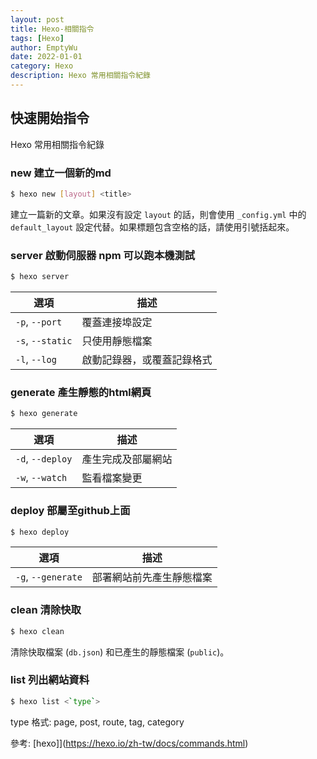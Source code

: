 ```yaml
---
layout: post
title: Hexo-相關指令
tags: [Hexo]
author: EmptyWu
date: 2022-01-01
category: Hexo
description: Hexo 常用相關指令紀錄
---
```


## 快速開始指令

Hexo 常用相關指令紀錄

<!--more-->

### **new** 建立一個新的md

``` bash
$ hexo new [layout] <title>
```
建立一篇新的文章。如果沒有設定 `layout` 的話，則會使用 ``_config.yml`` 中的 `default_layout` 設定代替。如果標題包含空格的話，請使用引號括起來。

### **server** 啟動伺服器 npm 可以跑本機測試

``` bash
$ hexo server
```
|選項|描述|
|-----|----|
|`-p`, `--port` |覆蓋連接埠設定|
|`-s`, `--static` | 只使用靜態檔案|
|`-l`, `--log` | 啟動記錄器，或覆蓋記錄格式|

### **generate** 產生靜態的html網頁

``` bash
$ hexo generate
```
|選項|描述|
|-----|----|
|`-d`, `--deploy` |產生完成及部屬網站|
|`-w`, `--watch` | 監看檔案變更|


### **deploy** 部屬至github上面

``` bash
$ hexo deploy
```
|選項|描述|
|-----|----|
|`-g`, `--generate` |部署網站前先產生靜態檔案|

### **clean** 清除快取

``` bash
$ hexo clean
```
清除快取檔案 (`db.json`) 和已產生的靜態檔案 (`public`)。

### **list** 列出網站資料

``` bash
$ hexo list <`type`>
```
type 格式: page, post, route, tag, category


參考: [hexo]](https://hexo.io/zh-tw/docs/commands.html)
